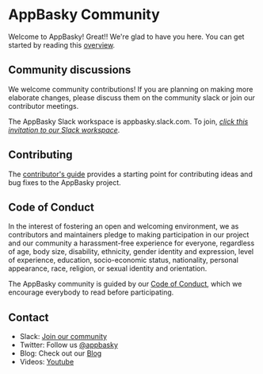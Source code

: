 # AppBasky Community

Welcome to AppBasky! Great!! We're glad to have you here. You can get started by reading this [overview](https://github.com/AppBasky/appbasky).

## Community discussions
We welcome community contributions! If you are planning on making more elaborate changes, please discuss them on the community slack or join our contributor meetings.

The AppBasky Slack workspace is appbasky.slack.com. To join, [*click this invitation to our Slack workspace*](#).

## Contributing
The [contributor's guide](https://github.com/AppBasky/appbasky/blob/master/community/CONTRIBUTING.md) provides a starting point for contributing ideas and bug fixes to the AppBasky project.

## Code of Conduct
In the interest of fostering an open and welcoming environment, we as contributors and maintainers pledge to making participation in our project and our community a harassment-free experience for everyone, regardless of age, body size, disability, ethnicity, gender identity and expression, level of experience, education, socio-economic status, nationality, personal appearance, race, religion, or sexual identity and orientation.

The AppBasky community is guided by our [Code of Conduct](https://github.com/AppBasky/appbasky/blob/master/community/CODE_OF_CONDUCT.md), which we encourage everybody to read before participating.

## Contact
* Slack: [Join our community](https://appbasky.slack.com)
* Twitter: Follow us [@appbasky](https://twitter.com/AppBasky)
* Blog: Check out our [Blog](http://appbasky.org/blog)
* Videos: [Youtube](https://www.youtube.com/channel/UCz3d2uJUlzapcv9tPeeGWew)
